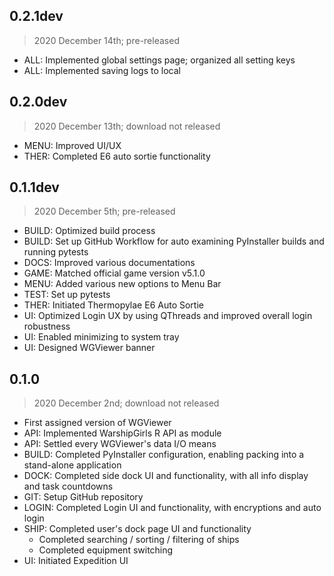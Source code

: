 ## 0.2.1dev
> 2020 December 14th; pre-released

- ALL: Implemented global settings page; organized all setting keys
- ALL: Implemented saving logs to local

## 0.2.0dev

> 2020 December 13th; download not released

- MENU: Improved UI/UX
- THER: Completed E6 auto sortie functionality

## 0.1.1dev

> 2020 December 5th; pre-released

- BUILD: Optimized build process
- BUILD: Set up GitHub Workflow for auto examining PyInstaller builds and running pytests
- DOCS: Improved various documentations
- GAME: Matched official game version v5.1.0
- MENU: Added various new options to Menu Bar
- TEST: Set up pytests
- THER: Initiated Thermopylae E6 Auto Sortie
- UI: Optimized Login UX by using QThreads and improved overall login robustness
- UI: Enabled minimizing to system tray
- UI: Designed WGViewer banner

## 0.1.0

> 2020 December 2nd; download not released

- First assigned version of WGViewer
- API: Implemented WarshipGirls R API as module
- API: Settled every WGViewer's data I/O means
- BUILD: Completed PyInstaller configuration, enabling packing into a stand-alone application
- DOCK: Completed side dock UI and functionality, with all info display and task countdowns
- GIT: Setup GitHub repository
- LOGIN: Completed Login UI and functionality, with encryptions and auto login
- SHIP: Completed user's dock page UI and functionality
    - Completed searching / sorting / filtering of ships
    - Completed equipment switching
- UI: Initiated Expedition UI